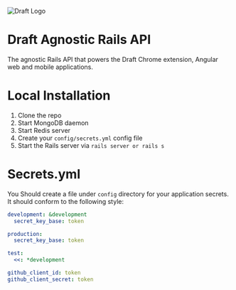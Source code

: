 <!--- [![Build Status](http://104.131.207.101/api/badge/github.com/wazery/api/status.svg?branch=master)](http://104.131.207.101/github.com/wazery/api) --->

![Draft Logo](https://dl.dropboxusercontent.com/u/71605080/logo.png)

# Draft Agnostic Rails API
The agnostic Rails API that powers the Draft Chrome extension, Angular web and mobile applications.

# Local Installation
1. Clone the repo
2. Start MongoDB daemon
3. Start Redis server
4. Create your `config/secrets.yml` config file
5. Start the Rails server via `rails server or rails s`

# Secrets.yml
You Should create a file under `config` directory for your application secrets. It should conform to the following style:

```yml
development: &development
  secret_key_base: token

production:
  secret_key_base: token

test:
  <<: *development

github_client_id: token
github_client_secret: token

```
